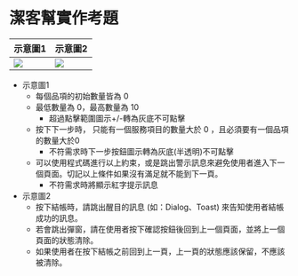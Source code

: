 # 潔客幫實作考題

| ⽰意圖1 | ⽰意圖2 | 
| -------- | -------- | 
| ![](/assets/demo1.gif)     | ![](/assets/demo2.gif)    | 


* ⽰意圖1
    * 每個品項的初始數量皆為 0
    * 最低數量為 0，最⾼數量為 10 
        * 超過點擊範圍圖示+/-轉為灰底不可點擊
    * 按下下⼀步時， 只能有⼀個服務項⽬的數量⼤於 0 ，且必須要有⼀個品項的數量⼤於0
        * 不符需求時下一步按鈕圖示轉為灰底(半透明)不可點擊
    * 可以使⽤程式碼進⾏以上約束，或是跳出警⽰訊息來避免使⽤者進入下⼀個⾴⾯。切記以上條件如果沒有滿⾜就不能到下⼀⾴。
        * 不符需求時將顯示紅字提示訊息
* ⽰意圖2
    * 按下結帳時，請跳出醒⽬的訊息 (如：Dialog、Toast) 來告知使⽤者結帳成功的訊息。
    * 若會跳出彈窗，請在使⽤者按下確認按鈕後回到上⼀個⾴⾯，並將上⼀個⾴⾯的狀態清除。
    * 如果使⽤者在按下結帳之前回到上⼀⾴，上⼀⾴的狀態應該保留，不應該被清除。
